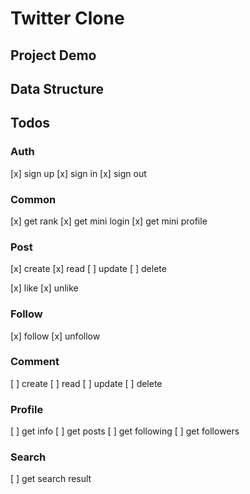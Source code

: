 # Twitter Clone

## Project Demo

## Data Structure

## Todos

### Auth

[x] sign up
[x] sign in
[x] sign out

### Common

[x] get rank
[x] get mini login
[x] get mini profile

### Post

[x] create
[x] read
[ ] update
[ ] delete

[x] like
[x] unlike

### Follow

[x] follow
[x] unfollow

### Comment

[ ] create
[ ] read
[ ] update
[ ] delete

### Profile

[ ] get info
[ ] get posts
[ ] get following
[ ] get followers

### Search

[ ] get search result
